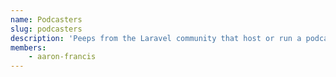 ```yaml
---
name: Podcasters
slug: podcasters
description: 'Peeps from the Laravel community that host or run a podcast.'
members:
    - aaron-francis
---
```

